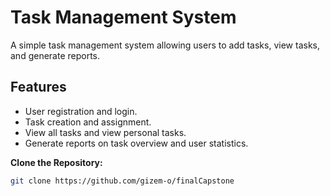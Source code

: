 # Task Management System

A simple task management system allowing users to add tasks, view tasks, and generate reports.

## Features

- User registration and login.
- Task creation and assignment.
- View all tasks and view personal tasks.
- Generate reports on task overview and user statistics.

**Clone the Repository:**

```bash
git clone https://github.com/gizem-o/finalCapstone
